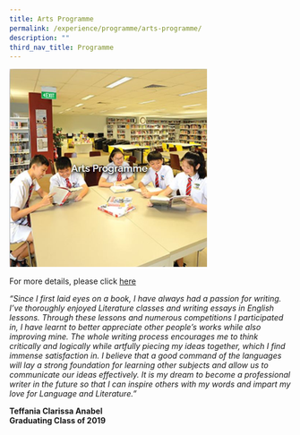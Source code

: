 ```yaml
---
title: Arts Programme
permalink: /experience/programme/arts-programme/
description: ""
third_nav_title: Programme
---
```

<img src="/images/Arts%20Programme.jpg" 
    style="width:70%">

For more details, please click [here](https://staging.d3jwf1tlw34213.amplifyapp.com/experience/programme/arts-programme)   
    
_“Since I first laid eyes on a book, I have always had a passion for writing. I’ve thoroughly enjoyed Literature classes and writing essays in English lessons. Through these lessons and numerous competitions I participated in, I have learnt to better appreciate other people’s works while also improving mine. The whole writing process encourages me to think critically and logically while artfully piecing my ideas together, which I find immense satisfaction in. I believe that a good command of the languages will lay a strong foundation for learning other subjects and allow us to communicate our ideas effectively. It is my dream to become a professional writer in the future so that I can inspire others with my words and impart my love for Language and Literature.”_
    
**Teffania Clarissa Anabel <br>
Graduating Class of 2019**